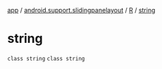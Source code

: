 [app](../../../index.md) / [android.support.slidingpanelayout](../../index.md) / [R](../index.md) / [string](./index.md)

# string

`class string`
`class string`